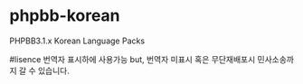 # phpbb-korean
PHPBB3.1.x Korean Language Packs

#lisence
번역자 표시하에 사용가능 but, 번역자 미표시 혹은 무단재배포시 민사소송까지 갈 수 있습니다.
